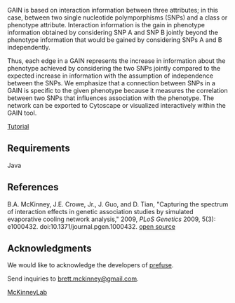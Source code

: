 GAIN is based on interaction information between three attributes; in this case, between two single nucleotide polymporphisms (SNPs) and a class or phenotype attribute.  Interaction information is the gain in phenotype information obtained by considering SNP A and SNP B jointly beyond the phenotype information that would be gained by considering SNPs A and B independently.

Thus, each edge in a GAIN represents the increase in information about the
phenotype achieved by considering the two SNPs jointly compared to the expected increase in information with the assumption of independence between the SNPs. We emphasize that a connection between SNPs in a GAIN is specific to the given phenotype because it measures the correlation between two SNPs that influences association with the phenotype. The network can be exported to Cytoscape or visualized interactively within the GAIN tool.

[Tutorial](http://code.google.com/p/gain-tool/wiki/Tutorial)

## Requirements ##
Java

## References ##
B.A. McKinney, J.E. Crowe, Jr., J. Guo, and D. Tian, "Capturing the spectrum of interaction effects in genetic association studies by simulated evaporative cooling network analysis," 2009,  _PLoS Genetics_ 2009, 5(3): e1000432. doi:10.1371/journal.pgen.1000432. [open source](http://www.plosgenetics.org/article/info:doi/10.1371/journal.pgen.1000432)

## Acknowledgments ##
We would like to acknowledge the developers of [prefuse](http://www.prefuse.org).

<p><p>
Send inquiries to <a href='mailto:brett.mckinney@gmail.com'>brett.mckinney@gmail.com</a>.<br>
<p>
<a href='http://sites.google.com/site/mckinneylab/software/'>McKinneyLab</a>